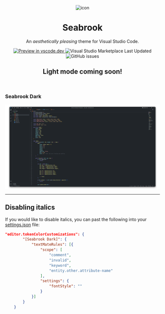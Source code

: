 <div align="center">

<img src="icon.png" alt="icon" width=200 />

# Seabrook

An _aesthetically pleasing_ theme for Visual Studio Code.

<a href="https://vscode.dev/theme/sortbyfirstname.seabrook/Seabrook%20Dark">
    <img alt="Preview in vscode.dev" src="https://img.shields.io/badge/preview%20in-vscode.dev-blue">
</a>
<img alt="Visual Studio Marketplace Last Updated" src="https://img.shields.io/visual-studio-marketplace/last-updated/sortbyfirstname.seabrook">
<img alt="GitHub issues" src="https://img.shields.io/github/issues-raw/sortbyfirstname/seabrook-vscode-theme">

<br />

## __Light mode coming soon!__

<br />

</div>

### Seabrook Dark 

![Screenshot 1](static/screenshot1.png)

---

## Disabling italics
If you would like to disable italics, you can past the following into your [settings.json](https://code.visualstudio.com/docs/getstarted/settings#_settings-file-locations) file:
```json
"editor.tokenColorCustomizations": {
        "[Seabrook Dark]": {
            "textMateRules": [{
                "scope": [
                    "comment",
                    "invalid",
                    "keyword",
                    "entity.other.attribute-name"
                ],
                "settings": {
                    "fontStyle": ""
                }
            }]
        }
    }
```